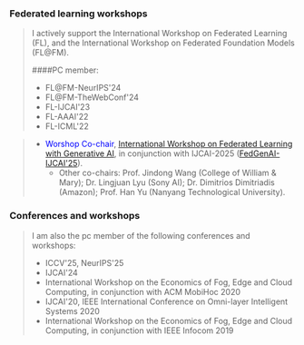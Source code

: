 

### Federated learning workshops

>I actively support the International Workshop on Federated Learning (FL), and the International Workshop on Federated Foundation Models (FL@FM).
>
>####PC member:
>- FL@FM\-NeurIPS'24 
>- FL@FM\-TheWebConf'24
>- FL\-IJCAI'23
>- FL\-AAAI'22 
>- FL\-ICML'22

>- <span style="color:blue">Worshop Co-chair</span>, [International Workshop on Federated Learning with Generative AI](https://federated-learning.org/FedGenAI-ijcai-2025/), in conjunction with IJCAI-2025 ([FedGenAI-IJCAI'25](https://federated-learning.org/FedGenAI-ijcai-2025/)).
>    - Other co-chairs: Prof. Jindong Wang (College of William & Mary); Dr. Lingjuan Lyu (Sony AI); Dr. Dimitrios Dimitriadis (Amazon); Prof. Han Yu (Nanyang Technological University). 


 
### Conferences and workshops

>I am also the pc member of the following conferences and workshops:
>- ICCV'25, NeurIPS'25 
>- IJCAI'24
>- International Workshop on the Economics of Fog, Edge and Cloud Computing, in conjunction with ACM MobiHoc 2020
>- IJCAI'20, IEEE International Conference on Omni-layer Intelligent Systems 2020
>- International Workshop on the Economics of Fog, Edge and Cloud Computing, in conjunction with IEEE Infocom 2019
